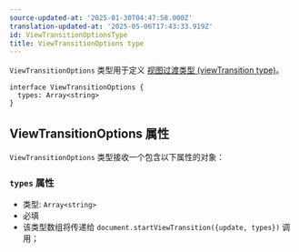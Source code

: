 ```yaml
---
source-updated-at: '2025-01-30T04:47:58.000Z'
translation-updated-at: '2025-05-06T17:43:33.919Z'
id: ViewTransitionOptionsType
title: ViewTransitionOptions type
---
```


`ViewTransitionOptions` 类型用于定义 [视图过渡类型 (viewTransition type)](https://developer.chrome.com/docs/web-platform/view-transitions/same-document#view-transition-types)。

```tsx
interface ViewTransitionOptions {
  types: Array<string>
}
```

## ViewTransitionOptions 属性

`ViewTransitionOptions` 类型接收一个包含以下属性的对象：

### `types` 属性

- 类型: `Array<string>`
- 必填
- 该类型数组将传递给 `document.startViewTransition({update, types})` 调用；

